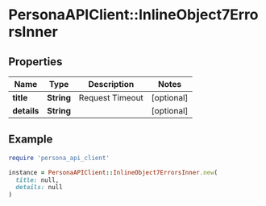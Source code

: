 # PersonaAPIClient::InlineObject7ErrorsInner

## Properties

| Name | Type | Description | Notes |
| ---- | ---- | ----------- | ----- |
| **title** | **String** | Request Timeout | [optional] |
| **details** | **String** |  | [optional] |

## Example

```ruby
require 'persona_api_client'

instance = PersonaAPIClient::InlineObject7ErrorsInner.new(
  title: null,
  details: null
)
```

